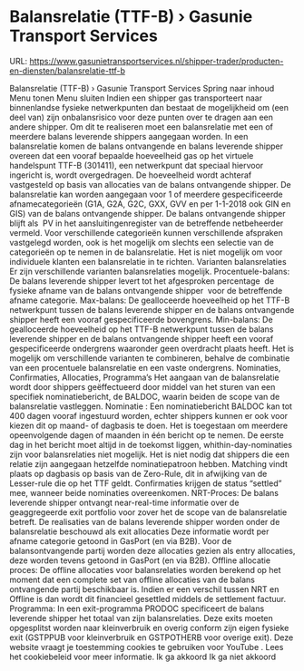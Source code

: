 # Balansrelatie (TTF-B) › Gasunie Transport Services

URL: https://www.gasunietransportservices.nl/shipper-trader/producten-en-diensten/balansrelatie-ttf-b

Balansrelatie (TTF-B) › Gasunie Transport Services
Spring naar inhoud
Menu tonen
Menu sluiten
Indien een shipper
gas
transporteert naar binnenlandse fysieke netwerkpunten dan bestaat de mogelijkheid om (een deel van) zijn onbalansrisico voor deze punten over te dragen aan een andere shipper. Om dit te realiseren moet een balansrelatie met een of meerdere balans leverende shippers aangegaan worden.
In een balansrelatie komen de balans ontvangende en balans leverende shipper overeen dat een vooraf bepaalde hoeveelheid
gas
op het virtuele handelspunt TTF-B (301411), een netwerkpunt dat speciaal hiervoor ingericht is, wordt overgedragen. De hoeveelheid wordt achteraf vastgesteld op basis van allocaties van de balans ontvangende shipper.
De balansrelatie kan worden aangegaan voor 1 of meerdere gespecificeerde afnamecategorieën (G1A, G2A, G2C, GXX, GVV en per 1-1-2018 ook GIN en GIS) van de balans ontvangende shipper. De balans ontvangende shipper blijft als  PV in het
aansluitingenregister
van de betreffende
netbeheerder
vermeld. Voor verschillende categorieën kunnen verschillende afspraken vastgelegd worden, ook is het mogelijk om slechts een selectie van de categorieën op te nemen in de balansrelatie. Het is niet mogelijk om voor individuele klanten een balansrelatie in te richten.
Varianten balansrelaties
Er zijn verschillende varianten balansrelaties mogelijk.
Procentuele-balans: De balans leverende shipper levert tot het afgesproken percentage  de fysieke afname van de balans ontvangende shipper  voor de betreffende afname categorie.
Max-balans: De
gealloceerde hoeveelheid
op het TTF-B netwerkpunt tussen de balans leverende shipper en de balans ontvangende shipper heeft een vooraf gespecificeerde bovengrens.
Min-balans: De
gealloceerde hoeveelheid
op het TTF-B netwerkpunt tussen de balans leverende shipper en de balans ontvangende shipper heeft een vooraf gespecificeerde ondergrens waaronder geen overdracht plaats heeft.
Het is mogelijk om verschillende varianten te combineren, behalve de combinatie van een procentuele balansrelatie en een vaste ondergrens.
Nominaties, Confirmaties, Allocaties, Programma’s
Het aangaan van de balansrelatie wordt door shippers geëffectueerd door middel van het sturen van een specifiek nominatiebericht, de BALDOC, waarin beiden de scope van de balansrelatie vastleggen.
Nominatie
:
Een nominatiebericht BALDOC kan tot 400 dagen vooraf ingestuurd worden, echter shippers kunnen er ook voor kiezen dit op maand- of dagbasis te doen. Het is toegestaan om meerdere opeenvolgende dagen of maanden in één bericht op te nemen. De eerste dag in het bericht moet altijd in de toekomst liggen, whithin-day-nominaties zijn voor balansrelaties niet mogelijk. Het is niet nodig dat shippers die een relatie zijn aangegaan hetzelfde nominatiepatroon hebben. Matching vindt plaats op dagbasis op basis van de Zero-Rule, dit in afwijking van de Lesser-rule die op het TTF geldt. Confirmaties krijgen de status “settled” mee, wanneer beide nominaties overeenkomen.
NRT-Proces:
De balans leverende shipper ontvangt near-real-time informatie over de geaggregeerde exit
portfolio
voor zover het de scope van de balansrelatie betreft. De realisaties van de balans leverende shipper worden onder de balansrelatie beschouwd als exit allocaties Deze informatie wordt per afname categorie getoond in GasPort (en via B2B). Voor de balansontvangende partij worden deze allocaties gezien als entry allocaties, deze worden tevens getoond in GasPort (en via B2B).
Offline allocatie proces:
De offline allocaties voor balansrelaties worden berekend op het moment dat een complete set van offline allocaties van de balans ontvangende partij beschikbaar is. Indien er een verschil tussen NRT en Offline is dan wordt dit financieel gesettled middels de settlement factuur.
Programma:
In een exit-programma PRODOC specificeert de balans leverende shipper het totaal van zijn balansrelaties. Deze exits moeten opgesplitst worden naar kleinverbruik en overig conform zijn eigen fysieke exit (GSTPPUB voor kleinverbruik en GSTPOTHERB voor overige exit).
Deze website vraagt je toestemming cookies te gebruiken voor
YouTube
. Lees het
cookiebeleid
voor meer informatie.
Ik ga akkoord
Ik ga niet akkoord